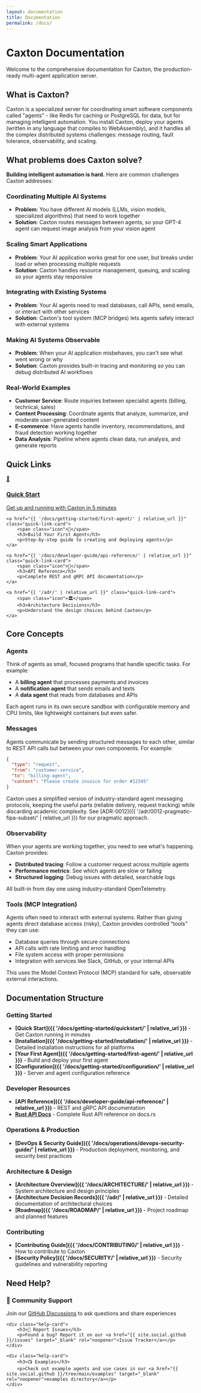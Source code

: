 ```yaml
---
layout: documentation
title: Documentation
permalink: /docs/
---
```


# Caxton Documentation

Welcome to the comprehensive documentation for Caxton, the production-ready multi-agent application server.

## What is Caxton?

Caxton is a specialized server for coordinating smart software components called "agents" - like Redis for caching or PostgreSQL for data, but for managing intelligent automation. You install Caxton, deploy your agents (written in any language that compiles to WebAssembly), and it handles all the complex distributed systems challenges: message routing, fault tolerance, observability, and scaling.

## What problems does Caxton solve?

**Building intelligent automation is hard.** Here are common challenges Caxton addresses:

### Coordinating Multiple AI Systems
- **Problem**: You have different AI models (LLMs, vision models, specialized algorithms) that need to work together
- **Solution**: Caxton routes messages between agents, so your GPT-4 agent can request image analysis from your vision agent

### Scaling Smart Applications
- **Problem**: Your AI application works great for one user, but breaks under load or when processing multiple requests
- **Solution**: Caxton handles resource management, queuing, and scaling so your agents stay responsive

### Integrating with Existing Systems
- **Problem**: Your AI agents need to read databases, call APIs, send emails, or interact with other services
- **Solution**: Caxton's tool system (MCP bridges) lets agents safely interact with external systems

### Making AI Systems Observable
- **Problem**: When your AI application misbehaves, you can't see what went wrong or why
- **Solution**: Caxton provides built-in tracing and monitoring so you can debug distributed AI workflows

### Real-World Examples
- **Customer Service**: Route inquiries between specialist agents (billing, technical, sales)
- **Content Processing**: Coordinate agents that analyze, summarize, and moderate user-generated content  
- **E-commerce**: Have agents handle inventory, recommendations, and fraud detection working together
- **Data Analysis**: Pipeline where agents clean data, run analysis, and generate reports

## Quick Links

<div class="docs-quick-links">
    <a href="{{ '/docs/getting-started/quickstart/' | relative_url }}" class="quick-link-card">
        <span class="icon">🚀</span>
        <h3>Quick Start</h3>
        <p>Get up and running with Caxton in 5 minutes</p>
    </a>

    <a href="{{ '/docs/getting-started/first-agent/' | relative_url }}" class="quick-link-card">
        <span class="icon">🤖</span>
        <h3>Build Your First Agent</h3>
        <p>Step-by-step guide to creating and deploying agents</p>
    </a>

    <a href="{{ '/docs/developer-guide/api-reference/' | relative_url }}" class="quick-link-card">
        <span class="icon">📖</span>
        <h3>API Reference</h3>
        <p>Complete REST and gRPC API documentation</p>
    </a>

    <a href="{{ '/adr/' | relative_url }}" class="quick-link-card">
        <span class="icon">🏛️</span>
        <h3>Architecture Decisions</h3>
        <p>Understand the design choices behind Caxton</p>
    </a>
</div>

## Core Concepts

### Agents
Think of agents as small, focused programs that handle specific tasks. For example:
- A **billing agent** that processes payments and invoices
- A **notification agent** that sends emails and texts  
- A **data agent** that reads from databases and APIs

Each agent runs in its own secure sandbox with configurable memory and CPU limits, like lightweight containers but even safer.

### Messages
Agents communicate by sending structured messages to each other, similar to REST API calls but between your own components. For example:
```json
{
  "type": "request",
  "from": "customer-service",
  "to": "billing-agent", 
  "content": "Please create invoice for order #12345"
}
```

Caxton uses a simplified version of industry-standard agent messaging protocols, keeping the useful parts (reliable delivery, request tracking) while discarding academic complexity. See [ADR-0012]({{ '/adr/0012-pragmatic-fipa-subset/' | relative_url }}) for our pragmatic approach.

### Observability
When your agents are working together, you need to see what's happening. Caxton provides:
- **Distributed tracing**: Follow a customer request across multiple agents
- **Performance metrics**: See which agents are slow or failing
- **Structured logging**: Debug issues with detailed, searchable logs

All built-in from day one using industry-standard OpenTelemetry.

### Tools (MCP Integration)
Agents often need to interact with external systems. Rather than giving agents direct database access (risky), Caxton provides controlled "tools" they can use:
- Database queries through secure connections
- API calls with rate limiting and error handling
- File system access with proper permissions
- Integration with services like Slack, GitHub, or your internal APIs

This uses the Model Context Protocol (MCP) standard for safe, observable external interactions.

## Documentation Structure

### Getting Started
- **[Quick Start]({{ '/docs/getting-started/quickstart/' | relative_url }})** - Get Caxton running in minutes
- **[Installation]({{ '/docs/getting-started/installation/' | relative_url }})** - Detailed installation instructions for all platforms
- **[Your First Agent]({{ '/docs/getting-started/first-agent/' | relative_url }})** - Build and deploy your first agent
- **[Configuration]({{ '/docs/getting-started/configuration/' | relative_url }})** - Server and agent configuration reference

### Developer Resources
- **[API Reference]({{ '/docs/developer-guide/api-reference/' | relative_url }})** - REST and gRPC API documentation
- **[Rust API Docs](https://docs.rs/caxton/latest/caxton/)** - Complete Rust API reference on docs.rs

### Operations & Production
- **[DevOps & Security Guide]({{ '/docs/operations/devops-security-guide/' | relative_url }})** - Production deployment, monitoring, and security best practices

### Architecture & Design
- **[Architecture Overview]({{ '/docs/ARCHITECTURE/' | relative_url }})** - System architecture and design principles
- **[Architecture Decision Records]({{ '/adr/' | relative_url }})** - Detailed documentation of architectural choices
- **[Roadmap]({{ '/docs/ROADMAP/' | relative_url }})** - Project roadmap and planned features

### Contributing
- **[Contributing Guide]({{ '/docs/CONTRIBUTING/' | relative_url }})** - How to contribute to Caxton
- **[Security Policy]({{ '/docs/SECURITY/' | relative_url }})** - Security guidelines and vulnerability reporting

## Need Help?

<div class="help-section">
    <div class="help-card">
        <h3>💬 Community Support</h3>
        <p>Join our <a href="{{ site.social.github }}/discussions" target="_blank" rel="noopener">GitHub Discussions</a> to ask questions and share experiences</p>
    </div>

    <div class="help-card">
        <h3>🐛 Report Issues</h3>
        <p>Found a bug? Report it on our <a href="{{ site.social.github }}/issues" target="_blank" rel="noopener">Issue Tracker</a></p>
    </div>

    <div class="help-card">
        <h3>📺 Examples</h3>
        <p>Check out example agents and use cases in our <a href="{{ site.social.github }}/tree/main/examples" target="_blank" rel="noopener">examples directory</a></p>
    </div>
</div>
